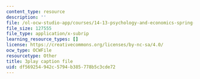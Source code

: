 ```yaml
---
content_type: resource
description: ''
file: /ol-ocw-studio-app/courses/14-13-psychology-and-economics-spring-2020/df569254942c5794b385778b5c3cde72_Z0vdSf8m13k.vtt
file_size: 127555
file_type: application/x-subrip
learning_resource_types: []
license: https://creativecommons.org/licenses/by-nc-sa/4.0/
ocw_type: OCWFile
resourcetype: Other
title: 3play caption file
uid: df569254-942c-5794-b385-778b5c3cde72
---
```

